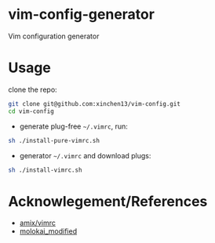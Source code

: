 # vim-config-generator
Vim configuration generator

# Usage
clone the repo:

```sh
git clone git@github.com:xinchen13/vim-config.git
cd vim-config
```
- generate plug-free `~/.vimrc`, run:

```sh
sh ./install-pure-vimrc.sh
```

- generator `~/.vimrc` and download plugs:

```sh
sh ./install-vimrc.sh
```

# Acknowlegement/References
- [amix/vimrc](https://github.com/amix/vimrc)
- [molokai_modified](http://bytefluent.com/vivify)
